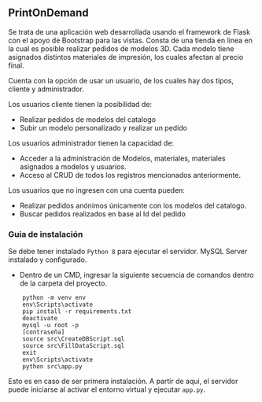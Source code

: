 ## PrintOnDemand
Se trata de una aplicación web desarrollada usando el framework de Flask con el apoyo de Bootstrap para las vistas.
Consta de una tienda en linea en la cual es posible realizar pedidos de modelos 3D. Cada modelo tiene asignados distintos materiales de impresión, los cuales afectan al precio final.

Cuenta con la opción de usar un usuario, de los cuales hay dos tipos, cliente y administrador.

Los usuarios cliente tienen la posibilidad de:
- Realizar pedidos de modelos del catalogo
- Subir un modelo personalizado y realizar un pedido

Los usuarios administrador tienen la capacidad de:
- Acceder a la administración de Modelos, materiales, materiales asignados a modelos y usuarios.
- Acceso al CRUD de todos los registros mencionados anteriormente.

Los usuarios que no ingresen con una cuenta pueden:
- Realizar pedidos anónimos únicamente con los modelos del catalogo.
- Buscar pedidos realizados en base al Id del pedido

### Guia de instalación
Se debe tener instalado `Python 8` para ejecutar el servidor. MySQL Server instalado y configurado.
- Dentro de un CMD, ingresar la siguiente secuencia de comandos dentro de la carpeta del proyecto.
```
    python -m venv env
    env\Scripts\activate
    pip install -r requirements.txt
    deactivate
    mysql -u root -p
    [contraseña]
    source src\CreateDBScript.sql
    source src\FillDataScript.sql
    exit
    env\Scripts\activate
    python src\app.py
```
Esto es en caso de ser primera instalación.
A partir de aqui, el servidor puede iniciarse al activar el entorno virtual y ejecutar `app.py`.
